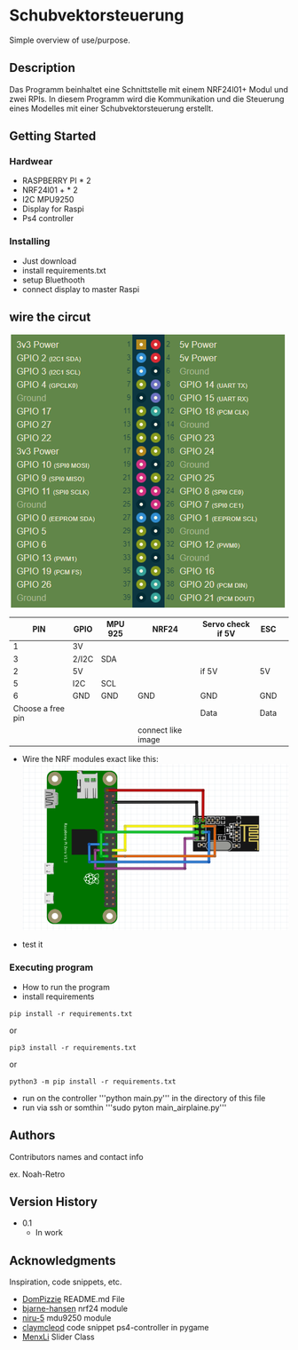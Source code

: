 # Schubvektorsteuerung

Simple overview of use/purpose.

## Description

Das Programm beinhaltet eine Schnittstelle mit einem NRF24l01+ Modul und zwei RPIs. In diesem Programm wird die Kommunikation und die Steuerung eines Modelles mit einer Schubvektorsteuerung erstellt.

## Getting Started

### Hardwear

* RASPBERRY PI * 2
* NRF24l01 + * 2
* I2C MPU9250
* Display for Raspi
* Ps4 controller

### Installing

* Just download
* install requirements.txt
* setup Bluethooth
* connect display to master Raspi

## wire the circut
![Alt-text](img/rpgpios.png?raw=true "GPIO")

| PIN               | GPIO  | MPU 925 | NRF24              | Servo check if  5V | ESC  |   |
|-------------------|-------|---------|--------------------|--------------------|------|---|
| 1                 | 3V    |         |                    |                    |      |   |
| 3                 | 2/I2C | SDA     |                    |                    |      |   |
| 2                 | 5V    |         |                    | if 5V              | 5V   |   |
| 5                 | I2C   | SCL     |                    |                    |      |   |
| 6                 | GND   | GND     | GND                | GND                | GND  |   |
| Choose a free pin |       |         |                    | Data               | Data |   |
|                   |       |         | connect like image |                    |      |   |

* Wire the NRF modules exact like this:
![Alt-text](img/pizw-nrf24-1.png "NRF-24")





* test it

### Executing program

* How to run the program
* install requirements
```
pip install -r requirements.txt
```
or
```
pip3 install -r requirements.txt
```
or
```
python3 -m pip install -r requirements.txt
```

* run on the controller '''python main.py''' in the directory of this file
* run via ssh or somthin '''sudo pyton main_airplaine.py'''

## Authors

Contributors names and contact info

ex. Noah-Retro

## Version History

* 0.1
    * In work

## Acknowledgments

Inspiration, code snippets, etc.
* [DomPizzie](https://gist.github.com/DomPizzie/7a5ff55ffa9081f2de27c315f5018afc#file-readme-template-md) README.md File 
* [bjarne-hansen](https://github.com/bjarne-hansen/py-nrf24) nrf24 module
* [niru-5](https://github.com/niru-5/imusensor/tree/master) mdu9250 module
* [claymcleod](https://gist.github.com/claymcleod/028386b860b75e4f5472) code snippet ps4-controller in pygame
* [MenxLi](https://github.com/MenxLi/tkSliderWidget) Slider Class


